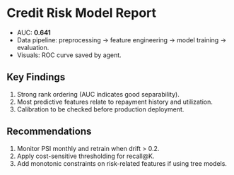 # Credit Risk Model Report

- AUC: **0.641**
- Data pipeline: preprocessing -> feature engineering -> model training -> evaluation.
- Visuals: ROC curve saved by agent.

## Key Findings
1. Strong rank ordering (AUC indicates good separability).
2. Most predictive features relate to repayment history and utilization.
3. Calibration to be checked before production deployment.

## Recommendations
1. Monitor PSI monthly and retrain when drift > 0.2.
2. Apply cost-sensitive thresholding for recall@K.
3. Add monotonic constraints on risk-related features if using tree models.
